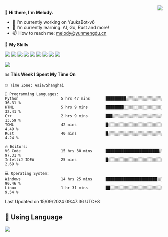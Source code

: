 <a href="#">
  <img align="right" src="https://github-readme-stats.vercel.app/api?username=melodyyuuka&count_private=true&show_icons=true" />
</a>

**👋 Hi there, I`m Melody.**

- 🔭 I’m currently working on YuukaBot-v6
- 🌱 I’m currently learning: AI, Go, Rust and more!
- 📫 How to reach me: melody@yunmengdu.cn

🌟 **My Skills** 

![](https://img.shields.io/badge/-Python-3e74a2?style=flat-square&logo=Python&logoColor=fff)
![](https://img.shields.io/badge/-Java-007396?style=flat-square&logo=OpenJDK&logoColor=fff)
![](https://img.shields.io/badge/-Node.js-339933?style=flat-square&logo=Node.js&logoColor=fff)
![](https://img.shields.io/badge/-Git-f05032?style=flat-square&logo=git&logoColor=fff)
![](https://img.shields.io/badge/-PostgreSQL-4169e1?style=flat-square&logo=PostgreSQL&logoColor=fff)
![](https://img.shields.io/badge/-Rust-000000?style=flat-square&logo=rust&logoColor=fff)
![](https://img.shields.io/badge/-VSCode-007acc?style=flat-square&logo=Visual-Studio-Code&logoColor=fff)
![](https://img.shields.io/badge/-FastAPI-009688?style=flat-square&logo=FastAPI&logoColor=fff)
![](https://img.shields.io/badge/-Linux-000000?style=flat-square&logo=Linux&logoColor=fff)


![](https://wakatime.com/badge/user/fa6dc0e2-47c5-4d2d-ae45-69fec6f2122c.svg)

<!--START_SECTION:waka-->
📊 **This Week I Spent My Time On** 

```text
🕑︎ Time Zone: Asia/Shanghai

💬 Programming Languages: 
Python                   5 hrs 47 mins       █████████░░░░░░░░░░░░░░░░   36.31 % 
HTML                     5 hrs 9 mins        ████████░░░░░░░░░░░░░░░░░   32.41 % 
C++                      2 hrs 9 mins        ███░░░░░░░░░░░░░░░░░░░░░░   13.59 % 
TOML                     42 mins             █░░░░░░░░░░░░░░░░░░░░░░░░    4.49 % 
Rust                     40 mins             █░░░░░░░░░░░░░░░░░░░░░░░░    4.24 % 

🔥 Editors: 
VS Code                  15 hrs 30 mins      ████████████████████████░   97.31 % 
IntelliJ IDEA            25 mins             █░░░░░░░░░░░░░░░░░░░░░░░░    2.69 % 

💻 Operating System: 
Windows                  14 hrs 25 mins      ███████████████████████░░   90.46 % 
Linux                    1 hr 31 mins        ██░░░░░░░░░░░░░░░░░░░░░░░    9.54 % 
```


 Last Updated on 15/09/2024 09:47:36 UTC+8
<!--END_SECTION:waka-->

## 🥰 **Using Language**

![](https://github-readme-stats.vercel.app/api/wakatime?username=MelodyYuyuko&layout=compact&hide_border=true)
